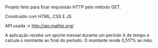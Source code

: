 Projeto feito para fixar requisisão HTTP pelo método GET.

Construído com HTML, CSS E JS.

API usada -> http://api.mathjs.org/

A aplicação recebe um aporte mensal durante um período X de tempo e calcula o montante ao final do período.
O montante rende 0,517% ao mês.
